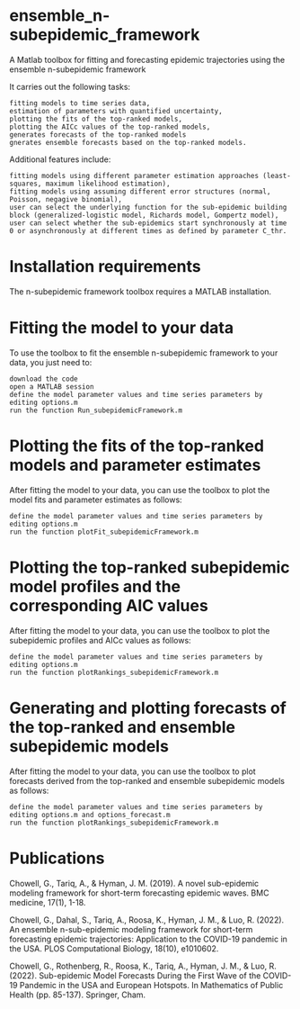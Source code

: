 # ensemble_n-subepidemic_framework
A Matlab toolbox for fitting and forecasting epidemic trajectories using the ensemble n-subepidemic framework

It carries out the following tasks:

    fitting models to time series data,
    estimation of parameters with quantified uncertainty,
    plotting the fits of the top-ranked models,
    plotting the AICc values of the top-ranked models,
    generates forecasts of the top-ranked models
    gnerates ensemble forecasts based on the top-ranked models.

Additional features include:

    fitting models using different parameter estimation approaches (least-squares, maximum likelihood estimation),
    fitting models using assuming different error structures (normal, Poisson, negagive binomial),
    user can select the underlying function for the sub-epidemic building block (generalized-logistic model, Richards model, Gompertz model),
    user can select whether the sub-epidemics start synchronously at time 0 or asynchronously at different times as defined by parameter C_thr.
    
  
# Installation requirements

The n-subepidemic framework toolbox requires a MATLAB installation.

# Fitting the model to your data

To use the toolbox to fit the ensemble n-subepidemic framework to your data, you just need to:

    download the code
    open a MATLAB session
    define the model parameter values and time series parameters by editing options.m
    run the function Run_subepidemicFramework.m
    
# Plotting the fits of the top-ranked models and parameter estimates

After fitting the model to your data, you can use the toolbox to plot the model fits and parameter estimates as follows:

    define the model parameter values and time series parameters by editing options.m
    run the function plotFit_subepidemicFramework.m
   
# Plotting the top-ranked subepidemic model profiles and the corresponding AIC values

After fitting the model to your data, you can use the toolbox to plot the subepidemic profiles and AICc values as follows:

    define the model parameter values and time series parameters by editing options.m
    run the function plotRankings_subepidemicFramework.m

# Generating and plotting forecasts of the top-ranked and ensemble subepidemic models

After fitting the model to your data, you can use the toolbox to plot forecasts derived from the top-ranked and ensemble subepidemic models as follows:

    define the model parameter values and time series parameters by editing options.m and options_forecast.m
    run the function plotRankings_subepidemicFramework.m

# Publications

Chowell, G., Tariq, A., & Hyman, J. M. (2019). A novel sub-epidemic modeling framework for short-term forecasting epidemic waves. BMC medicine, 17(1), 1-18.

Chowell, G., Dahal, S., Tariq, A., Roosa, K., Hyman, J. M., & Luo, R. (2022). An ensemble n-sub-epidemic modeling framework for short-term forecasting epidemic trajectories: Application to the COVID-19 pandemic in the USA. PLOS Computational Biology, 18(10), e1010602.

Chowell, G., Rothenberg, R., Roosa, K., Tariq, A., Hyman, J. M., & Luo, R. (2022). Sub-epidemic Model Forecasts During the First Wave of the COVID-19 Pandemic in the USA and European Hotspots. In Mathematics of Public Health (pp. 85-137). Springer, Cham.



  
